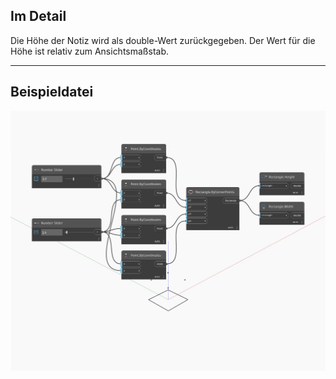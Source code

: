 ## Im Detail
Die Höhe der Notiz wird als double-Wert zurückgegeben. Der Wert für die Höhe ist relativ zum Ansichtsmaßstab.
___
## Beispieldatei

![Height](./Autodesk.DesignScript.Geometry.Rectangle.Height_img.jpg)

